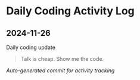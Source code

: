 # Daily Coding Activity Log

## 2024-11-26

Daily coding update

> Talk is cheap. Show me the code.

*Auto-generated commit for activity tracking*
